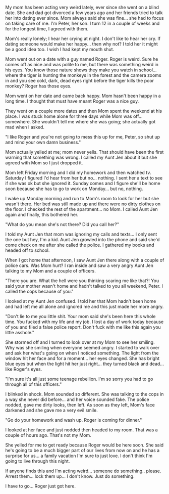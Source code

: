 My mom has been acting very weird lately, ever since she went on a blind date. She and dad got divorced a few years ago and her friends tried to talk her into dating ever since. Mom always said she was fine... she had to focus on taking care of me. I'm Peter, her son. I turn 12 in a couple of weeks and for the longest time, I agreed with them.

Mom's really lonely; I hear her crying at night. I don't like to hear her cry. If dating someone would make her happy... then why not? I told her it might be a good idea too. I wish I had kept my mouth shut.

Mom went out on a date with a guy named Roger. Roger is weird. Sure he comes off as nice and was polite to me, but there was something weird in his eyes. You know those nature shows they make you watch in school... where the tiger is hunting the monkeys in the forest and the camera zooms in and you see cold, dark, dead eyes right before the tiger kills the poor monkey? Roger has those eyes.

Mom went on her date and came back happy. Mom hasn't been happy in a long time. I thought that must have meant Roger was a nice guy.

They went on a couple more dates and then Mom spent the weekend at his place. I was stuck home alone for three days while Mom was off... somewhere. She wouldn't tell me where she was going; she actually got mad when I asked.

"I like Roger and you're not going to mess this up for me, Peter, so shut up and mind  your own damn business."

Mom actually yelled at me; mom never yells. That should have been the first warning that something was wrong. I called my Aunt Jen about it but she agreed with Mom so I just dropped it.

Mom left Friday morning and I did my homework and then watched tv. Saturday I figured I'd hear from her but no... nothing. I sent her a text to see if she was ok but she ignored it. Sunday comes and I figure she'll be home soon because she has to go to work on Monday... but no, nothing.

I wake up Monday morning and run to Mom's room to look for her but she wasn't there. Her bed was still made up and there were no dirty clothes on the floor. I checked the rest of the apartment... no Mom. I called Aunt Jen again and finally, this bothered her.

"What do you mean she's not there? Did you call her?"

I told my Aunt Jen that mom was ignoring my calls and texts... I only sent the one but hey, I'm a kid. Aunt Jen growled into the phone and said she'd come check on me after she called the police. I gathered my books and headed off to school.

When I got home that afternoon, I saw Aunt Jen there along with a couple of police cars. Was Mom hurt? I ran inside and saw a very angry Aunt Jen talking to my Mom and a couple of officers.

"There you are. What the hell were you thinking scaring me like that?! You said your mother wasn't home and hadn't talked to you all weekend, Peter. I called the cops because of you."

I looked at my Aunt Jen confused. I told her that Mom hadn't been home and had left me all alone and ignored me and this just made her more angry.

"Don't lie to me you little shit. Your mom said she's been here this whole time. You fucked with my life and my job. I lost a day of work today because of you and filed a false police report. Don't fuck with me like this again you little asshole."

She stormed off and I turned to look over at my Mom to see her smiling. Why was she smiling when everyone seemed angry. I started to walk over and ask her what's going on when I noticed something. The light from the window hit her face and for a moment... her eyes changed. She has bright blue eyes but when the light hit her just right... they turned black and dead... like Roger's eyes.

"I'm sure it's all just some teenage rebellion. I'm so sorry you had to go through all of this officers."

I blinked in shock. Mom sounded so different. She was talking to the cops in a way she never did before... and her voice sounded fake. The police nodded, gave me dirty looks, then left. As soon as they left, Mom's face darkened and she gave me a very evil smile.

"Go do your homework and wash up. Roger is coming for dinner."

I looked at her face and just nodded then headed to my room. That was a couple of hours ago. That's not my Mom.

She yelled for me to get ready because Roger would be here soon. She said he's going to be a much bigger part of our lives from now on and he has a surprise for us... a family vacation I'm sure to just love. I don't think I'm going to live through this night.

If anyone finds this and I'm acting weird... someone do something.. please. Arrest them... lock them up... I don't know. Just do something.

I have to go... Roger just got here.